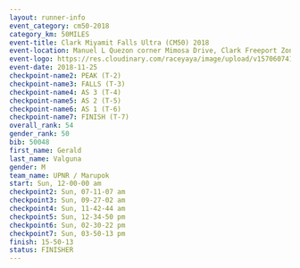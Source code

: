 ```yaml
---
layout: runner-info 
event_category: cm50-2018 
category_km: 50MILES 
event-title: Clark Miyamit Falls Ultra (CM50) 2018 
event-location: Manuel L Quezon corner Mimosa Drive, Clark Freeport Zone, Clark, Pampanga, Philippines 
event-logo: https://res.cloudinary.com/raceyaya/image/upload/v1570607412/logo/cm50_p8ydpq.jpg 
event-date: 2018-11-25 
checkpoint-name2: PEAK (T-2) 
checkpoint-name3: FALLS (T-3) 
checkpoint-name4: AS 3 (T-4) 
checkpoint-name5: AS 2 (T-5) 
checkpoint-name6: AS 1 (T-6) 
checkpoint-name7: FINISH (T-7) 
overall_rank: 54
gender_rank: 50
bib: 50048
first_name: Gerald
last_name: Valguna
gender: M
team_name: UPNR / Marupok
start: Sun, 12-00-00 am
checkpoint2: Sun, 07-11-07 am
checkpoint3: Sun, 09-27-02 am
checkpoint4: Sun, 11-42-44 am
checkpoint5: Sun, 12-34-50 pm
checkpoint6: Sun, 02-30-22 pm
checkpoint7: Sun, 03-50-13 pm
finish: 15-50-13
status: FINISHER
---
```

